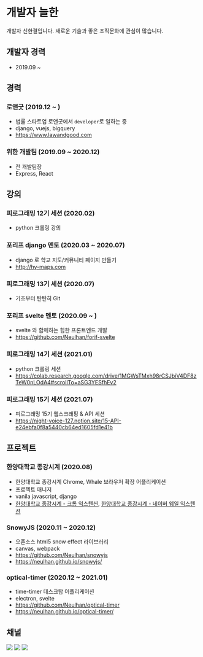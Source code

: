# 개발자 늘한
개발자 신한결입니다. 새로운 기술과 좋은 조직문화에 관심이 많습니다.


## 개발자 경력
- 2019.09 ~ 


## 경력
### 로앤굿 (2019.12 ~ )
- 법률 스타트업 로앤굿에서 `developer`로 일하는 중
- django, vuejs, bigquery
- https://www.lawandgood.com

### 위한 개발팀 (2019.09 ~ 2020.12)
- 전 개발팀장
- Express, React


## 강의
### 피로그래밍 12기 세션 (2020.02)
- python 크롤링 강의

### 포리프 django 멘토 (2020.03 ~ 2020.07)
- django 로 학교 지도/커뮤니티 페이지 만들기
- http://hy-maps.com

### 피로그래밍 13기 세션 (2020.07)
- 기초부터 탄탄히 Git

### 포리프 svelte 멘토 (2020.09 ~ )
- svelte 와 함께하는 힙한 프론트엔드 개발
- https://github.com/Neulhan/forif-svelte

### 피로그래밍 14기 세션 (2021.01)
- python 크롤링 세션
- https://colab.research.google.com/drive/1MGWsTMxh98rCSJbiV4DF8zTeW0nLOdA4#scrollTo=aSG3YESfhEv2

### 피로그래밍 15기 세션 (2021.07)
- 피로그래밍 15기 웹스크래핑 & API 세션
- https://night-voice-127.notion.site/15-API-e24ebfa0f8a5440cb64ed1605fd1e41b


## 프로젝트

### 한양대학교 종강시계 (2020.08)
- 한양대학교 종강시계 Chrome, Whale 브라우저 확장 어플리케이션
- 프로젝트 매니저
- vanila javascript, django
- [한양대학교 종강시계 - 크롬 익스텐션](https://chrome.google.com/webstore/detail/%ED%95%9C%EC%96%91%EB%8C%80%ED%95%99%EA%B5%90-%EC%A2%85%EA%B0%95%EC%8B%9C%EA%B3%84/gjpmmcimpelilaeciicpfmbggloncipb?hl=ko), [한양대학교 종강시계 - 네이버 웨일 익스텐션](https://store.whale.naver.com/detail/jmkmnnboknkeinncefhkbfnenbpocaml)


### SnowyJS (2020.11 ~ 2020.12)
- 오픈소스 html5 snow effect 라이브러리
- canvas, webpack
- https://github.com/Neulhan/snowyjs
- https://neulhan.github.io/snowyjs/


### optical-timer (2020.12 ~ 2021.01)
- time-timer 데스크탑 어플리케이션
- electron, svelte
- https://github.com/Neulhan/optical-timer
- https://neulhan.github.io/optical-timer/

## 채널
[![](https://img.shields.io/static/v1?label=&message=YouTube&color=FF0000&logo=YouTube)](https://www.youtube.com/channel/UCdrsvg9_y6njpdQZsSP-Tbw)
[![](https://img.shields.io/static/v1?label=V&message=Blog&color=06D6A9)](https://velog.io/@neulhan)
[![](https://img.shields.io/static/v1?label=V&message=Github&color=181717&logo=Github)](https://github.com/Neulhan/)
